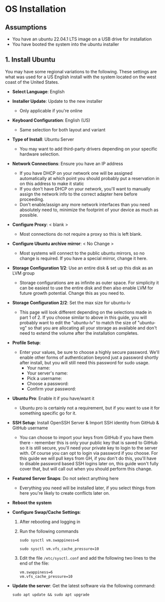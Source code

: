 # OS Installation

## Assumptions

- You have an ubuntu 22.04.1 LTS image on a USB drive for installation
- You have booted the system into the ubuntu installer

## 1. Install Ubuntu

You may have some regional variations to the following. These settings are what was used for a US English install with the system located on the west coast of the United States.

- **Select Language**: English

- **Installer Update**: Update to the new installer

  - Only applicable if you're online

- **Keyboard Configuration**: English (US)

  - Same selection for both layout and variant

- **Type of Install**: Ubuntu Server

  - You may want to add third-party drivers depending on your specific hardware selection.

- **Network Connections**: Ensure you have an IP address

  - If you have DHCP on your network one will be assigned automatically at which point you should probably put a reservation in on this address to make it static
  - If you don't have DHCP on your network, you'll want to manually assign the network info to the correct adapter here before proceeding.
  - Don't enable/assign any more network interfaces than you need absolutely need to, minimize the footprint of your device as much as possible.

- **Configure Proxy**: < blank >

  - Most connections do not require a proxy so this is left blank.

- **Configure Ubuntu archive mirror**: < No Change >

  - Most systems will connect to the public ubuntu mirrors, so no change is required. If you have a special mirror, change it here.

- **Storage Configuration 1/2**: Use an entire disk & set up this disk as an LVM group

  - Storage configurations are as infinite as outer space. For simplicity it can be easiest to use the entire disk and then also enable LVM for future growth potential. Change this as you need to.

- **Storage Configuration 2/2**: Set the max size for ubuntu-lv

  - This page will look different depending on the selections made in part 1 of 2. If you choose similar to above in this guide, you will probably want to edit the "ubuntu-lv" to match the size of "ubuntu-vg" so that you are allocating all your storage as available and don't need to extend the volume after the installation completes.

- **Profile Setup**:

  - Enter your values, be sure to choose a highly secure password. We'll enable other forms of authentication beyond just a password shortly after install, but you will still need this password for sudo usage.
    - Your name:
    - Your server's name:
    - Pick a username:
    - Choose a password:
    - Confirm your password:

- **Ubuntu Pro**: Enable it if you have/want it

  - Ubuntu pro is certainly not a requirement, but if you want to use it for something specific go for it.

- **SSH Setup**: Install OpenSSH Server & Import SSH identity from GitHub & GitHub username

  - You can choose to import your keys from GitHub if you have them there - remember this is only your public key that is saved to GitHub so it is still secure, you'll need your private key to login to the server with. Of course you can opt to login via password if you choose. For this guide we will pull keys from GH, if you don't do this, you'll have to disable password based SSH logins later on, this guide won't fully cover that, but will call out when you should perform this change.

- **Featured Server Snaps**: Do not select anything here

  - Everything you need will be installed later, if you select things from here you're likely to create conflicts later on.

- **Reboot the system**

- **Configure Swap/Cache Settings**:

  1. After rebooting and logging in

  2. Run the following commands

      `sudo sysctl vm.swappiness=6`

      `sudo sysctl vm.vfs_cache_pressure=10`

  3. Edit the file `/etc/sysctl.conf` and add the following two lines to the end of the file:

      ```text
      vm.swappiness=6
      vm.vfs_cache_pressure=10
      ```

- **Update the server**: Get the latest software via the following command:

  `sudo apt update && sudo apt upgrade`
